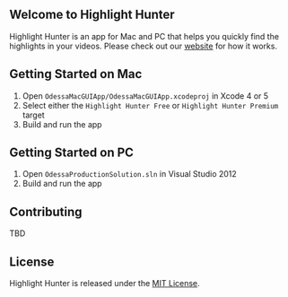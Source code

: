 ## Welcome to Highlight Hunter

Highlight Hunter is an app for Mac and PC that helps you quickly find the highlights in your videos. Please check out our [website](http://www.highlighthunter.com) for how it works.


## Getting Started on Mac

1. Open `OdessaMacGUIApp/OdessaMacGUIApp.xcodeproj` in Xcode 4 or 5
2. Select either the `Highlight Hunter Free` or `Highlight Hunter Premium` target
3. Build and run the app


## Getting Started on PC 
1. Open `OdessaProductionSolution.sln` in Visual Studio 2012
2. Build and run the app


## Contributing

TBD


## License

Highlight Hunter is released under the [MIT License](http://www.opensource.org/licenses/MIT).
